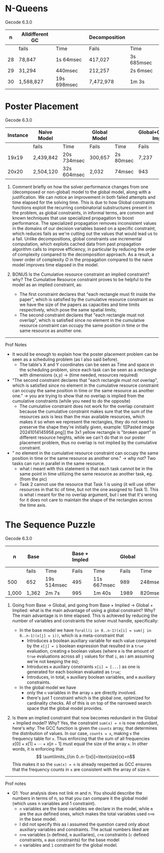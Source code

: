 # N-Queens
Gecode 6.3.0



| n   | Alldifferent GC |             | Decomposition |            |
| --- | --------------- | ----------- | ------------- | ---------- |
|     | fails           | Time        | Fails         | Time       |
| 28  | 78,847          | 1s 64msec   | 417,027       | 3s 685msec |
| 29  | 31,294          | 440msec     | 212,257       | 2s 6msec   |
| 30  | 1,588,827       | 19s 698msec | 7,472,978     | 1m 3s      |

# Poster Placement
Gecode 6.3.0

| Instance | Naive Model |             | Global Model |           | Global+Cumulative Implied |         |
| -------- | ----------- | ----------- | ------------ | --------- | ------------------------- | ------- |
|          | fails       | Time        | Fails        | Time      | Fails                     | Time    |
| 19x19    | 2,439,842   | 20s 734msec | 300,657      | 2s 80msec | 7,237                     | 254msec |
| 20x20    | 2,504,120   | 32s 604msec | 2,032        | 74msec    | 943                       | 195msec |

1. Comment briefly on how the solver performance changes from one (decomposed or non-global) model to the global model, along with a justification.
	We can notice an improvement in both failed attempts and time elapsed for the solving time. This is due to how Global constraints functions exploit the recurring combinatorial substructures present in the problem, as global constraints, in informal terms, are common and known techniques that use specialized propagation to boost performance.
	The specialized propagation removes inconsistent values in the domains of our decision variables based on a specific constraint, which reduces fails as we're cutting out the values that would lead us to a fail.
	Unlike decompositions,  global constraints use incremental computation, which exploits cached data from past propagation algorithm calls to improve efficiency, in particular by reducing the order of complexity compared to the decomposition approach.
	As a result, a lower order of complexity $O$ in the propagation compared to the naive model improves time elapsed in the model.
	
2. BONUS Is the Cumulative resource constraint an implied constraint? why?
	The Cumulative Resource constraint proves to be helpful to the model as an implied constraint, as:
	+ The first constraint declares that "each rectangle must fit inside the paper", which is satisfied by the cumulative resource constraint as we have the size of the papers as capacities and time limits respectively, which pose the same spatial limits;
	- The second constraint declares that "each rectangle must not overlap", which is satisfied since no element in the cumulative resource constraint can occupy the same position in time or the same resource as another one.


---
Prof Notes
- It would be enough to explain how the poster placement problem can be seen as a scheduling problem (as I also said before). 
	- The table's X and Y coordinates can be seen as Time and space in the scheduling problem, since each task can be seen as a rectangle with dimensions (x,y) -> (time needed, resources required)
- "The second constraint declares that "each rectangle must not overlap", which is satisfied since no element in the cumulative resource constraint can occupy the same position in time or the same resource as another one." -> you are trying to show that no overlap is implied from the cumulative constraints (while you need to do the opposite)
	- The cumulative constraint does not work for the overlap constraint because the cumulative constraint makes sure that the sum of the resources axis is less than the max available resources, which makes it so when we represent the rectangles, they do not need to preserve the shape they're initially given, example:
	![[Pasted image 20241014145958.png]]
	the 3x1 yellow rectangle is "broken apart" in different resource heights, while we can't do that in our poster placement problem, thus no overlap is not implied by the cumulative constraint.
- " no element in the cumulative resource constraint can occupy the same position in time or the same resource as another one." -> why not? Two tasks can run in parallel in the same resource.
	- what i meant with this statement is that each task cannot be in the same point in time utilizing the same resource as another task, eg. (from the pic)
	- Task 2 cannot use the resource that Task 1 is using (it will use other resources in that tic of time, but not the one assigned to Task 1). This is what i meant for the no overlap argument, but i see that it's wrong for it does not care to maintain the shape of the rectangles across the time axis.


# The Sequence Puzzle
Gecode 6.3.0

| n     | Base  |             | Base + Impled |             | Global |         | Global + Implied |         |
| ----- | ----- | ----------- | ------------- | ----------- | ------ | ------- | ---------------- | ------- |
|       | fails | Time        | Fails         | Time        | Fails  | Time    | Fails            | Time    |
| 500   | 652   | 19s 514msec | 495           | 11s 667msec | 989    | 248msec | 493              | 147msec |
| 1,000 | 1,362 | 2m 7s       | 995           | 1m 40s      | 1989   | 820msec | 993              | 362msec |

1. Going from Base → Global, and going from Base + Implied → Global + Implied: what is the main advantage of using a global constraint? Why?
	The main advantage is in time elapsed. This is achieved by reducing the number of variables and constraints the solver must handle, specifically:
	- In the base model we have `forall(i in 0..n-1)(x[i] = sum(j in 0..n-1)(x[j] = i))`, which is a meta-constraint that
		- Introduces a boolean auxiliary variable for each  value compared by the `x[j] = i` boolean expression that resulted in a `true` evaluation, creating `m` boolean values (where `m` is the amount of `true` evaluations across all `j` values for that `i`, as i am assuming we're not keeping the `0`s);
		- Introduces `m` auxiliary constraints `x[i] = [...]` as one is generated for each boolean evaluated as `true`;
		- Introduces, in total, `m` auxiliary boolean variables, and `m` auxiliary constraints.
	- In the global model we have
		- only the `n` variables in the array `x` are directly involved.
		- there's just 1 constraint which is the global one, optimized for cardinality checks.
	All of this is on top of the narrowed search space that the global model provides.
	
2. Is there an implied constraint that now becomes redundant in the Global + Implied model? Why?
	Yes, the constraint `sum(x) = n` is now redundant, here's why:
	The GCC function is given the `counts` array, that determines the distribution of values.
	In our case, `counts = x`, making `x` the frequency table for `x`.
	Thus enforcing that the sum of all frequencies $x[0]+x[1]+⋯+x[n−1]$ must equal the size of the array `x`.
	In other words, it is enforcing that 
	$$ \sum\limits_{i\in 0..n-1}x[i]=\text{size}(x)=n$$
	This makes it so the `sum(x) = n` is already respected as GCC ensures that the frequency counts in `x` are consistent with the array of size $n$.

---
Prof notes
- Q1: Your analysis does not link m and n. You should describe the numbers in terms of n, so that you can compare it the global model (which uses n variables and 1 constraint).
	- `n` variables are the base variables we declare in the model, while `m` are the aux defined ones, which makes the total variables used `n+m` in the base model.
	- I did not specify this as i assumed the question cared only about auxiliary variables and constraints. The actual numbers liked are
	- `n+m` variables (`n` defined, `m` auxiliaries), `c+m` constraints (`c` defined constraints, `m` aux constraints) for the base model
	- `n` variables and `1` constraint for the global model.